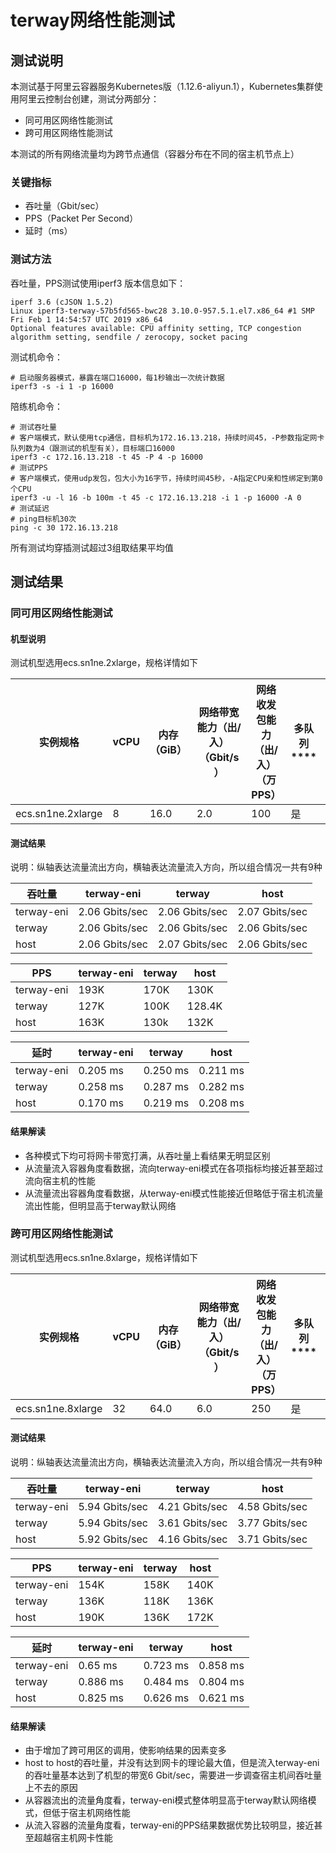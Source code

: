 # terway网络性能测试
## 测试说明
本测试基于阿里云容器服务Kubernetes版（1.12.6-aliyun.1），Kubernetes集群使用阿里云控制台创建，测试分两部分：
- 同可用区网络性能测试
- 跨可用区网络性能测试

本测试的所有网络流量均为跨节点通信（容器分布在不同的宿主机节点上）
### 关键指标
- 吞吐量（Gbit/sec）
- PPS（Packet Per Second）
- 延时（ms）
### 测试方法
吞吐量，PPS测试使用iperf3 
版本信息如下：
```
iperf 3.6 (cJSON 1.5.2)
Linux iperf3-terway-57b5fd565-bwc28 3.10.0-957.5.1.el7.x86_64 #1 SMP Fri Feb 1 14:54:57 UTC 2019 x86_64
Optional features available: CPU affinity setting, TCP congestion algorithm setting, sendfile / zerocopy, socket pacing
```
测试机命令：
```
# 启动服务器模式，暴露在端口16000，每1秒输出一次统计数据
iperf3 -s -i 1 -p 16000
```
陪练机命令：
```
# 测试吞吐量
# 客户端模式，默认使用tcp通信，目标机为172.16.13.218，持续时间45，-P参数指定网卡队列数为4（跟测试的机型有关），目标端口16000
iperf3 -c 172.16.13.218 -t 45 -P 4 -p 16000
# 测试PPS
# 客户端模式，使用udp发包，包大小为16字节，持续时间45秒，-A指定CPU亲和性绑定到第0个CPU
iperf3 -u -l 16 -b 100m -t 45 -c 172.16.13.218 -i 1 -p 16000 -A 0
# 测试延迟
# ping目标机30次
ping -c 30 172.16.13.218
```
所有测试均穿插测试超过3组取结果平均值

## 测试结果
### 同可用区网络性能测试
#### 机型说明
测试机型选用ecs.sn1ne.2xlarge，规格详情如下

实例规格 | vCPU |  内存（GiB） | 网络带宽能力（出/入）（Gbit/s） | 网络收发包能力（出/入）（万PPS） | 多队列**** | 弹性网卡（包括一块主网卡）
-|-|-|-|-|-|-
ecs.sn1ne.2xlarge | 8 | 16.0 | 2.0 | 100 | 是 | 4 | 4 |

#### 测试结果

说明：纵轴表达流量流出方向，横轴表达流量流入方向，所以组合情况一共有9种

| 吞吐量 | terway-eni | terway | host |
| ------ | ------ | ------ | ------ |
| terway-eni | 2.06 Gbits/sec | 2.06 Gbits/sec | 2.07 Gbits/sec |
| terway | 2.06 Gbits/sec | 2.06 Gbits/sec | 2.06 Gbits/sec |
| host | 2.06 Gbits/sec | 2.07 Gbits/sec | 2.06 Gbits/sec |

PPS | terway-eni | terway | host
-|-|-|-
terway-eni | 193K | 170K | 130K
terway | 127K | 100K | 128.4K
host | 163K | 130k | 132K |
			
延时 | terway-eni | terway | host
-|-|-|-
terway-eni | 0.205 ms | 0.250 ms | 0.211 ms
terway | 0.258 ms | 0.287 ms | 0.282 ms
host | 0.170 ms | 0.219 ms | 0.208 ms

#### 结果解读
- 各种模式下均可将网卡带宽打满，从吞吐量上看结果无明显区别
- 从流量流入容器角度看数据，流向terway-eni模式在各项指标均接近甚至超过流向宿主机的性能
- 从流量流出容器角度看数据，从terway-eni模式性能接近但略低于宿主机流量流出性能，但明显高于terway默认网络

### 跨可用区网络性能测试
测试机型选用ecs.sn1ne.8xlarge，规格详情如下

实例规格 | vCPU |  内存（GiB） | 网络带宽能力（出/入）（Gbit/s） | 网络收发包能力（出/入）（万PPS） | 多队列**** | 弹性网卡（包括一块主网卡）
-|-|-|-|-|-|-
ecs.sn1ne.8xlarge | 32 | 64.0 | 6.0 | 250 | 是 | 8 | 8 |

#### 测试结果

说明：纵轴表达流量流出方向，横轴表达流量流入方向，所以组合情况一共有9种

| 吞吐量 | terway-eni | terway | host |
| ------ | ------ | ------ | ------ |
| terway-eni | 5.94 Gbits/sec | 4.21 Gbits/sec | 4.58 Gbits/sec |
| terway | 5.94 Gbits/sec | 3.61 Gbits/sec | 3.77 Gbits/sec |
| host | 5.92 Gbits/sec | 4.16 Gbits/sec | 3.71 Gbits/sec |

PPS | terway-eni | terway | host
-|-|-|-
terway-eni | 154K | 158K | 140K
terway | 136K | 118K | 136K
host | 190K | 136K | 172K |
			
延时 | terway-eni | terway | host
-|-|-|-
terway-eni | 0.65 ms | 0.723 ms | 0.858 ms
terway | 0.886 ms | 0.484 ms | 0.804 ms
host | 0.825 ms | 0.626 ms | 0.621 ms
			
#### 结果解读
- 由于增加了跨可用区的调用，使影响结果的因素变多
- host to host的吞吐量，并没有达到网卡的理论最大值，但是流入terway-eni的吞吐量基本达到了机型的带宽6 Gbit/sec，需要进一步调查宿主机间吞吐量上不去的原因
- 从容器流出的流量角度看，terway-eni模式整体明显高于terway默认网络模式，但低于宿主机网络性能
- 从流入容器的流量角度看，terway-eni的PPS结果数据优势比较明显，接近甚至超越宿主机网卡性能
